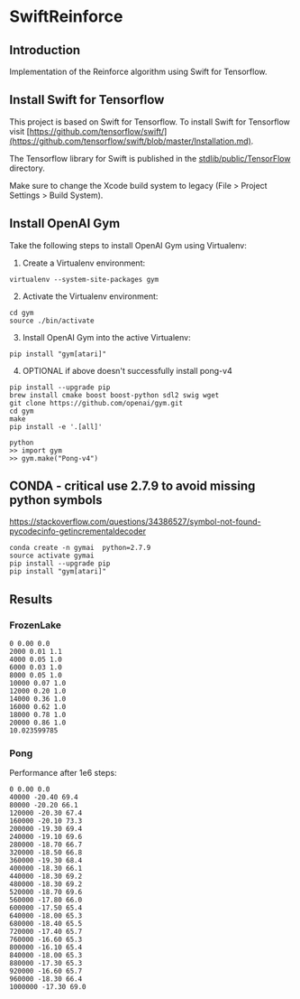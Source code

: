 #  SwiftReinforce

## Introduction
Implementation of the Reinforce algorithm using Swift for Tensorflow.

## Install Swift for Tensorflow
This project is based on Swift for Tensorflow. To install Swift for Tensorflow visit [https://github.com/tensorflow/swift/](https://github.com/tensorflow/swift/blob/master/Installation.md).

The Tensorflow library for Swift is published in the [stdlib/public/TensorFlow](https://github.com/apple/swift/tree/tensorflow/stdlib/public/TensorFlow) directory.

Make sure to change the Xcode build system to legacy (File > Project Settings > Build System).

## Install OpenAI Gym
Take the following steps to install OpenAI Gym using Virtualenv:

1. Create a Virtualenv environment:
```
virtualenv --system-site-packages gym
```
2. Activate the Virtualenv environment:
```
cd gym
source ./bin/activate
```

3. Install OpenAI Gym into the active Virtualenv:
```     
pip install "gym[atari]"     
```    
      
     
4. OPTIONAL if above doesn't successfully install pong-v4     
```
pip install --upgrade pip
brew install cmake boost boost-python sdl2 swig wget
git clone https://github.com/openai/gym.git
cd gym
make    
pip install -e '.[all]'

python
>> import gym
>> gym.make("Pong-v4")
```



## CONDA     - critical use 2.7.9 to avoid missing python symbols
https://stackoverflow.com/questions/34386527/symbol-not-found-pycodecinfo-getincrementaldecoder

```
conda create -n gymai  python=2.7.9
source activate gymai
pip install --upgrade pip
pip install "gym[atari]"
```

## Results
### FrozenLake
```
0 0.00 0.0
2000 0.01 1.1
4000 0.05 1.0
6000 0.03 1.0
8000 0.05 1.0
10000 0.07 1.0
12000 0.20 1.0
14000 0.36 1.0
16000 0.62 1.0
18000 0.78 1.0
20000 0.86 1.0
10.023599785
```
### Pong
Performance after 1e6 steps:
```
0 0.00 0.0
40000 -20.40 69.4
80000 -20.20 66.1
120000 -20.30 67.4
160000 -20.10 73.3
200000 -19.30 69.4
240000 -19.10 69.6
280000 -18.70 66.7
320000 -18.50 66.8
360000 -19.30 68.4
400000 -18.30 66.1
440000 -18.30 69.2
480000 -18.30 69.2
520000 -18.70 69.6
560000 -17.80 66.0
600000 -17.50 65.4
640000 -18.00 65.3
680000 -18.40 65.5
720000 -17.40 65.7
760000 -16.60 65.3
800000 -16.10 65.4
840000 -18.00 65.3
880000 -17.30 65.3
920000 -16.60 65.7
960000 -18.30 66.4
1000000 -17.30 69.0
```
